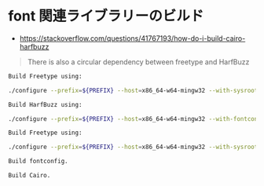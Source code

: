 # font 関連ライブラリーのビルド

- https://stackoverflow.com/questions/41767193/how-do-i-build-cairo-harfbuzz

> There is also a circular dependency between freetype and HarfBuzz

```sh
Build Freetype using:

./configure --prefix=${PREFIX} --host=x86_64-w64-mingw32 --with-sysroot=/usr/x86_64-w64-mingw32 --with-harfbuzz=no

Build HarfBuzz using:

./configure --prefix=${PREFIX} --host=x86_64-w64-mingw32 --with-fontconfig=no --with-cairo=no --with-sysroot=/usr/x86_64-w64-mingw32

Build Freetype using:

./configure --prefix=${PREFIX} --host=x86_64-w64-mingw32 --with-sysroot=/usr/x86_64-w64-mingw32 --with-harfbuzz=yes

Build fontconfig.

Build Cairo.
```

